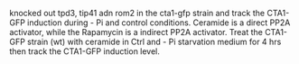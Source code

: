 knocked out tpd3, tip41 adn rom2 in the cta1-gfp strain and track the CTA1-GFP induction during - Pi and control conditions.
Ceramide is a direct PP2A activator, while the Rapamycin is a indirect PP2A activator.
Treat the CTA1-GFP strain (wt) with ceramide in Ctrl and - Pi starvation medium for 4 hrs then track the CTA1-GFP induction level.
